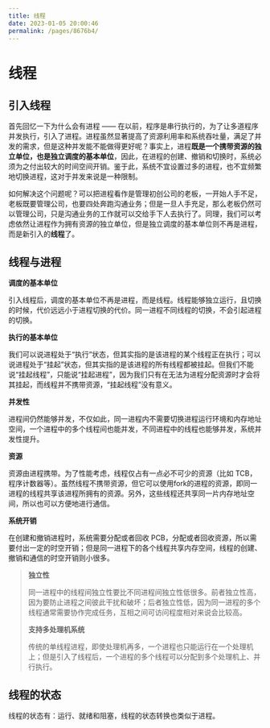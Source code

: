 ```yaml
---
title: 线程
date: 2023-01-05 20:00:46
permalink: /pages/8676b4/
---
```

# 线程

## 引入线程

首先回忆一下为什么会有进程 —— 在以前，程序是串行执行的，为了让多道程序并发执行，引入了进程。进程虽然显著提高了资源利用率和系统吞吐量，满足了并发的需求，但是这种并发能不能做得更好呢？事实上，进程**既是一个携带资源的独立单位，也是独立调度的基本单位**，因此，在进程的创建、撤销和切换时，系统必须为之付出较大的时间空间开销。鉴于此，系统不宜设置过多的进程，也不宜频繁地切换进程，这对于并发来说是一种限制。

如何解决这个问题呢？可以把进程看作是管理初创公司的老板，一开始人手不足，老板既要管理公司，也要四处奔跑沟通业务；但是一旦人手充足，那么老板仍然可以管理公司，只是沟通业务的工作就可以交给手下人去执行了。同理，我们可以考虑依然让进程作为拥有资源的独立单位，但是独立调度的基本单位则不再是进程，而是新引入的**线程**了。

## 线程与进程

**调度的基本单位**

引入线程后，调度的基本单位不再是进程，而是线程。线程能够独立运行，且切换的时候，代价远远小于进程切换的代价。同一进程不同线程的切换，不会引起进程的切换。

**执行的基本单位**

我们可以说进程处于“执行”状态，但其实指的是该进程的某个线程正在执行；可以说进程处于“挂起”状态，但其实指的是该进程的所有线程都被挂起。但我们不能说“挂起线程”，只能说“挂起进程”，因为我们只有在无法为进程分配资源时才会将其挂起，而线程并不携带资源，“挂起线程”没有意义。

**并发性**

进程间仍然能够并发，不仅如此，同一进程内不需要切换进程运行环境和内存地址空间，一个进程中的多个线程间也能并发，不同进程中的线程也能够并发，系统并发性提升。

**资源**

资源由进程携带。为了性能考虑，线程仅占有一点必不可少的资源（比如 TCB，程序计数器等）。虽然线程不携带资源，但它可以使用fork的进程的资源，即同一进程的线程共享该进程所拥有的资源。另外，这些线程还共享同一片内存地址空间，所以也可以方便地进行通信。

**系统开销**

在创建和撤销进程时，系统需要分配或者回收 PCB，分配或者回收资源，所以需要付出一定的时空开销；但是同一进程下的各个线程共享内存空间，线程的创建、撤销和通信的时空开销则小很多。

>**独立性**
>
>同一进程中的线程间独立性要比不同进程间独立性低很多。前者独立性高，因为要防止进程之间彼此干扰和破坏；后者独立性低，因为同一进程的多个线程通常需要协作完成任务，互相之间可访问程度相对来说会比较高。
>
>**支持多处理机系统**
>
>传统的单线程进程，即使处理机再多，一个进程也只能运行在一个处理机上；但是引入了线程后，一个进程的多个线程可以分配到多个处理机上、并行执行。

## 线程的状态

线程的状态有：运行、就绪和阻塞，线程的状态转换也类似于进程。

